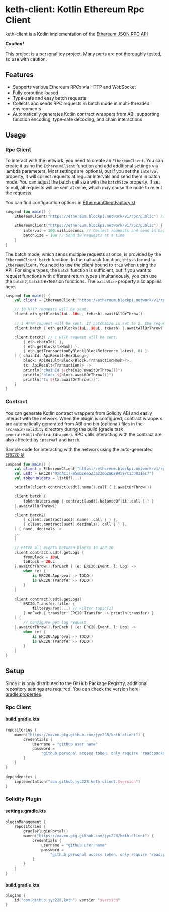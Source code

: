 # keth-client: Kotlin Ethereum Rpc Client

keth-client is a Kotlin implementation of the
[Ethereum JSON RPC API](https://ethereum.org/ko/developers/docs/apis/json-rpc/)

***Caution!***

This project is a personal toy project. Many parts are not thoroughly tested, so use with caution.

## Features

- Supports various Ethereum RPCs via HTTP and WebSocket
- Fully coroutine-based
- Type-safe and easy batch requests
- Collects and sends RPC requests in batch mode in multi-threaded environments
- Automatically generates Kotlin contract wrappers from ABI, supporting function encoding, type-safe decoding, and chain
  interactions

## Usage

### Rpc Client

To interact with the network, you need to create an `EthereumClient`. You can create it using the `EthereumClient`
function and add additional settings via lambda parameters.
Most settings are optional, but if you set the `interval` property, it will collect requests at regular intervals and
send them in batch mode.
You can adjust the batch call size with the `batchSize` property. If set to null, all requests will be sent at once,
which may cause the node to reject the requests.

You can find configuration options
in [EthereumClientFactory.kt](src/main/kotlin/com/github/jyc228/keth/client/EthereumClientFactory.kt).

```kotlin
suspend fun main() {
    EthereumClient("https://ethereum.blockpi.network/v1/rpc/public") // Send all requests immediately

    EthereumClient("https://ethereum.blockpi.network/v1/rpc/public") {
        interval = 100.milliseconds // Collect requests and send in batch every 100 milliseconds
        batchSize = 10u // Send 10 requests at a time
    }
}
```

The batch mode, which sends multiple requests at once, is provided by the `EthereumClient.batch` function. In the
callback function, `this` is bound to `EthereumClient`.
You need to use the client bound to `this` when using the API.
For single types, the `batch` function is sufficient, but if you want to request functions with different return types
simultaneously, you can use the `batch2`, `batch3` extension functions.
The `batchSize` property also applies here.

```kotlin
suspend fun main() {
    val client = EthereumClient("https://ethereum.blockpi.network/v1/rpc/public")

    // 10 HTTP requests will be sent.
    client.eth.getBlocks(1uL..10uL, txHash).awaitAllOrThrow()

    // 1 HTTP request will be sent. If batchSize is set to 5, the requests will be split into 2 HTTP requests.
    client.batch { eth.getBlocks(1uL..10uL, txHash) }.awaitAllOrThrow()

    client.batch3( // 1 HTTP request will be sent.
        { eth.chainId() },
        { eth.getBlock(txHash) },
        { eth.getTransactionByBlock(BlockReference.latest, 0) }
    ) { chainId: ApiResult<HexULong>,
        block: ApiResult<Block<Block.TransactionHash>?>,
        tx: ApiResult<Transaction?> ->
        println("chainId ${chainId.awaitOrThrow()}")
        println("block ${block.awaitOrThrow()}")
        println("tx ${tx.awaitOrThrow()}")
    }
}
```

### Contract

You can generate Kotlin contract wrappers from Solidity ABI and easily interact with the network.
When the plugin is configured, contract wrappers are automatically generated from ABI and bin (optional) files in the
`src/main/solidity` directory during the build (gradle task `generateKotlinContractWrapper`).
RPC calls interacting with the contract are also affected by `interval` and `batch`.

Sample code for interacting with the network using the auto-generated [ERC20.kt](src/test/kotlin/erc/ERC20.kt)

```kotlin
suspend fun main() {
    val client = EthereumClient("https://ethereum.blockpi.network/v1/rpc/public")
    val usdt = ERC20("0xdAC17F958D2ee523a2206206994597C13D831ec7")
    val tokenHolders = listOf(...)

    println(client.contract[usdt].name().call { }.awaitOrThrow())

    client.batch {
        tokenHolders.map { contract[usdt].balanceOf(it).call { } }
    }.awaitAllOrThrow()

    client.batch2(
        { client.contract[usdt].name().call { } },
        { client.contract[usdt].decimals().call { } },
    ) { name, decimals ->
    ...
    }

    // Fetch all events between blocks 10 and 20
    client.contract[usdt].getLogs {
        fromBlock = 10uL
        toBlock = 20uL
    }.awaitOrThrow().forEach { (e: ERC20.Event, l: Log) ->
        when (e) {
            is ERC20.Approval -> TODO()
            is ERC20.Transfer -> TODO()
        }
    }

    client.contract[usdt].getLogs(
        ERC20.Transfer.filter {
            filterByFrom(...) // Filter topic[1]
        }.onEach { transfer: ERC20.Transfer -> println(transfer) }
    ) {
        // Configure get log request
    }.awaitOrThrow().forEach { (e: ERC20.Event, l: Log) ->
        when (e) {
            is ERC20.Approval -> TODO()
            is ERC20.Transfer -> TODO()
        }
    }
}
```

## Setup

Since it is only distributed to the GitHub Package Registry, additional repository settings are required.
You can check the version here: [gradle.properties](gradle.properties).

### Rpc Client

#### build.gradle.kts

```kotlin
repositories {
    maven("https://maven.pkg.github.com/jyc228/keth-client") {
        credentials {
            username = "github user name"
            password =
                "github personal access token. only require 'read:packages' scope. you can generate via https://github.com/settings/tokens"
        }
    }
}

dependencies {
    implementation("com.github.jyc228:keth-client:$version")
}
```

### Solidity Plugin

#### settings.gradle.kts

```kotlin
pluginManagement {
    repositories {
        gradlePluginPortal()
        maven("https://maven.pkg.github.com/jyc228/keth-client") {
            credentials {
                username = "github user name"
                password =
                    "github personal access token. only require 'read:packages' scope. you can generate via https://github.com/settings/tokens"
            }
        }
    }
}
```

#### build.gradle.kts

```kotlin
plugins {
    id("com.github.jyc228.keth") version "$version"
}
```
